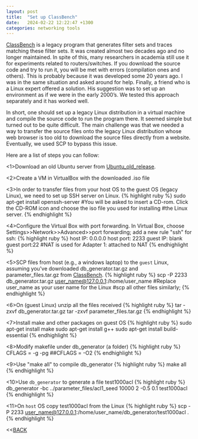 ```yaml
---
layout: post
title:  "Set up ClassBench"
date:   2024-02-22 12:22:47 +1300
categories: networking tools
---
```

[ClassBench] is a legacy program that generates filter sets and traces matching these filter sets. It was created almost two decades ago and no longer maintained. In spite of this, many researchers in academia still use it for experiments related to routers/switches. If you download the source code and try to run it, you will be met with errors (compilation ones and others). This is probably because it was developed some 20 years ago. I was in the same situation and asked around for help. Finally, a friend who is a Linux expert offered a solution. His suggestion was to set up an environment as if we were in the early 2000’s. We tested this approach separately and it has worked well. 

In short, one should set up a legacy Linux distribution in a virtual machine and compile the source code to run the program there. It seemed simple but turned out to be quite difficult. The main challenge was that we needed a way to transfer the source files onto the legacy Linux distribution whose web browser is too old to download the source files directly from a website. Eventually, we used SCP to bypass this issue.

Here are a list of steps you can follow:

<1>Download an old Ubuntu server from [Ubuntu_old_release].

<2>Create a VM in VirtualBox with the downloaded .iso file 

<3>In order to transfer files from your host OS to the guest OS (legacy Linux), we need to set up SSH server on Linux.
{% highlight ruby %}
    sudo apt-get install openssh-server
    #You will be asked to insert a CD-rom. Click the CD-ROM icon and choose the iso file you used for installing       #the Linux server. 
{% endhighlight %}

<4>Configure the Virtual Box with port forwarding. In Virtual Box, choose Settings>>Network>>Advanced>>port forwarding; add a new rule "ssh" for ssh:
{% highlight ruby %}
    host IP: 0.0.0.0
    host port: 2233
    guest IP: blank
    guest port:22
    #NAT is used for Adapter 1: attached to NAT
{% endhighlight %}

<5>SCP files from host (e.g., a windows laptop) to the `guest` Linux, assuming you've downloaded db_generator.tar.gz and parameter_files.tar.gz from [ClassBench].
{% highlight ruby %}
    scp -P 2233 db_generator.tar.gz user_name@127.0.0.1:/home/user_name
    #Replace user_name as your user name for the Linux
    #scp all other files similarly;
{% endhighlight %}

<6>On (guest Linux) unzip all the files received
{% highlight ruby %}
    tar -zxvf db_generator.tar.gz
    tar -zxvf parameter_files.tar.gz
{% endhighlight %}

<7>Install make and other packages on guest OS
{% highlight ruby %}
    sudo apt-get install make
    sudo apt-get install g++
    sudo apt-get install build-essential
{% endhighlight %}

<8>Modify makefile under db_generator (a folder)
{% highlight ruby %}
    CFLAGS = -g -pg
    ##CFLAGS = -O2
{% endhighlight %}

<9>Use "make all" to compile db_generator
{% highlight ruby %}
    make all
{% endhighlight %}

<10>Use `db_generator` to generate a file test1000acl
{% highlight ruby %}
    db_generator -bc ../parameter_files/acl1_seed 10000 2 -0.5 0.1 test1000acl
{% endhighlight %}

<11>On `host` OS copy test1000acl from the Linux
{% highlight ruby %}
    scp -P 2233 user_name@127.0.0.1:/home/user_name/db_generator/test1000acl .
{% endhighlight %}

<<[BACK]

[BACK]: https://barrywuh.github.io
[Ubuntu_old_release]: https://old-releases.ubuntu.com/releases/dapper/ubuntu-6.06.2-server-i386.iso
[ClassBench]: https://www.arl.wustl.edu/classbench/
